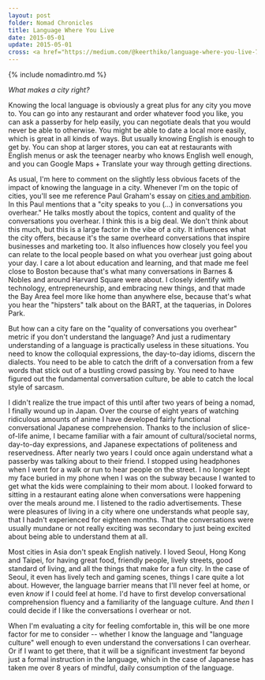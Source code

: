 ```yaml
---
layout: post
folder: Nomad Chronicles
title: Language Where You Live
date: 2015-05-01
update: 2015-05-01
cross: <a href="https://medium.com/@keerthiko/language-where-you-live-72324ad298e7">on Medium</a>
---
```

{% include nomadintro.md %}

*What makes a city right?*

Knowing the local language is obviously a great plus for any city you move to. You can go into any restaurant and order whatever food you like, you can ask a passerby for help easily, you can negotiate deals that you would never be able to otherwise. You might be able to date a local more easily, which is great in all kinds of ways. But usually knowing English is enough to get by. You can shop at larger stores, you can eat at restaurants with English menus or ask the teenager nearby who knows English well enough, and you can Google Maps + Translate your way through getting directions.

As usual, I'm here to comment on the slightly less obvious facets of the impact of knowing the language in a city. Whenever I'm on the topic of cities, you'll see me reference Paul Graham's essay on [cities and ambition](http://paulgraham.com/cities.html). In this Paul mentions that a "city speaks to you (...) in conversations you overhear." He talks mostly about the topics, content and quality of the conversations you overhear. I think this is a big deal. We don't think about this much, but this is a large factor in the vibe of a city. It influences what the city offers, because it's the same overheard conversations that inspire businesses and marketing too. It also influences how closely you feel you can relate to the local people based on what you overhear just going about your day. I care a lot about education and learning, and that made me feel close to Boston because that's what many conversations in Barnes & Nobles and around Harvard Square were about. I closely identify with technology, entrepreneurship, and embracing new things, and that made the Bay Area feel more like home than anywhere else, because that's what you hear the "hipsters" talk about on the BART, at the taquerias, in Dolores Park.

But how can a city fare on the "quality of conversations you overhear" metric if you don't understand the language? And just a rudimentary understanding of a language is practically useless in these situations. You need to know the colloquial expressions, the day-to-day idioms, discern the dialects. You need to be able to catch the drift of a conversation from a few words that stick out of a bustling crowd passing by. You need to have figured out the fundamental conversation culture, be able to catch the local style of sarcasm.

I didn't realize the true impact of this until after two years of being a nomad, I finally wound up in Japan. Over the course of eight years of watching ridiculous amounts of anime I have developed fairly functional conversational Japanese comprehension. Thanks to the inclusion of slice-of-life anime, I became familiar with a fair amount of cultural/societal norms, day-to-day expressions, and Japanese expectations of politeness and reservedness. After nearly two years I could once again understand what a passerby was talking about to their friend. I stopped using headphones when I went for a walk or run to hear people on the street. I no longer kept my face buried in my phone when I was on the subway because I wanted to get what the kids were complaining to their mom about. I looked forward to sitting in a restaurant eating alone when conversations were happening over the meals around me. I listened to the radio advertisements. These were pleasures of living in a city where one understands what people say, that I hadn't experienced for eighteen months. That the conversations were usually mundane or not really exciting was secondary to just being excited about being able to understand them at all.

Most cities in Asia don't speak English natively. I loved Seoul, Hong Kong and Taipei, for having great food, friendly people, lively streets, good standard of living, and all the things that make for a fun city. In the case of Seoul, it even has lively tech and gaming scenes, things I care quite a lot about. However, the language barrier means that I'll never feel at home, or even *know* if I could feel at home. I'd have to first develop conversational comprehension fluency and a familiarity of the language culture. And *then* I could decide if I like the conversations I overhear or not.

When I'm evaluating a city for feeling comfortable in, this will be one more factor for me to consider -- whether I know the language and "language culture" well enough to even understand the conversations I can overhear. Or if I want to get there, that it will be a significant investment far beyond just a formal instruction in the language, which in the case of Japanese has taken me over 8 years of mindful, daily consumption of the language.